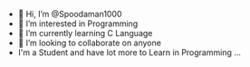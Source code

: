 - 👋 Hi, I’m @Spoodaman1000
- 👀 I’m interested in Programming
- 🌱 I’m currently learning C Language
- 💞️ I’m looking to collaborate on anyone
- I'm a Student and have lot more to Learn in Programming ...

<!---
Spoodaman1000/Spoodaman1000 is a ✨ special ✨ repository because its `README.md` (this file) appears on your GitHub profile.
You can click the Preview link to take a look at your changes.
--->
